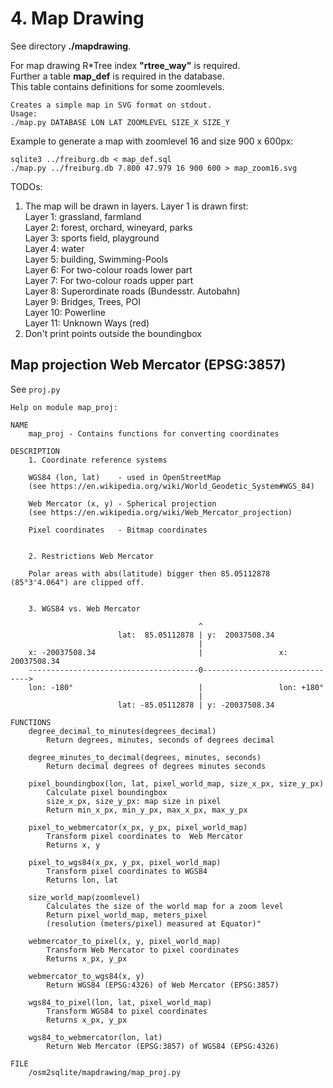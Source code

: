 # 4. Map Drawing

See directory **./mapdrawing**.

For map drawing R*Tree index **"rtree_way"** is required.  
Further a table **map_def** is required in the database.  
This table contains definitions for some zoomlevels.  

```
Creates a simple map in SVG format on stdout.
Usage:
./map.py DATABASE LON LAT ZOOMLEVEL SIZE_X SIZE_Y
```

Example to generate a map with zoomlevel 16 and size 900 x 600px:  
```
sqlite3 ../freiburg.db < map_def.sql
./map.py ../freiburg.db 7.800 47.979 16 900 600 > map_zoom16.svg
```

TODOs:  
1. The map will be drawn in layers. Layer 1 is drawn first:  
Layer 1: grassland, farmland  
Layer 2: forest, orchard, wineyard, parks   
Layer 3: sports field, playground  
Layer 4: water  
Layer 5: building, Swimming-Pools  
Layer 6: For two-colour roads lower part  
Layer 7: For two-colour roads upper part  
Layer 8: Superordinate roads (Bundesstr. Autobahn)  
Layer 9: Bridges, Trees, POI  
Layer 10: Powerline  
Layer 11: Unknown Ways (red)  
2. Don't print points outside the boundingbox  


## Map projection Web Mercator (EPSG:3857)

See `proj.py`

```
Help on module map_proj:

NAME
    map_proj - Contains functions for converting coordinates

DESCRIPTION
    1. Coordinate reference systems
    
    WGS84 (lon, lat)    - used in OpenStreetMap
    (see https://en.wikipedia.org/wiki/World_Geodetic_System#WGS_84)
    
    Web Mercator (x, y) - Spherical projection
    (see https://en.wikipedia.org/wiki/Web_Mercator_projection)
    
    Pixel coordinates   - Bitmap coordinates
    
    
    2. Restrictions Web Mercator
    
    Polar areas with abs(latitude) bigger then 85.05112878 (85°3'4.064") are clipped off.
    
    
    3. WGS84 vs. Web Mercator
    
                                          ^
                        lat:  85.05112878 | y:  20037508.34
                                          |
    x: -20037508.34                       |                 x: 20037508.34
    --------------------------------------0------------------------------->
    lon: -180°                            |                 lon: +180°
                                          |
                        lat: -85.05112878 | y: -20037508.34

FUNCTIONS
    degree_decimal_to_minutes(degrees_decimal)
        Return degrees, minutes, seconds of degrees decimal
    
    degree_minutes_to_decimal(degrees, minutes, seconds)
        Return decimal degrees of degrees minutes seconds
    
    pixel_boundingbox(lon, lat, pixel_world_map, size_x_px, size_y_px)
        Calculate pixel boundingbox
        size_x_px, size_y_px: map size in pixel
        Return min_x_px, min_y_px, max_x_px, max_y_px
    
    pixel_to_webmercator(x_px, y_px, pixel_world_map)
        Transform pixel coordinates to  Web Mercator
        Returns x, y
    
    pixel_to_wgs84(x_px, y_px, pixel_world_map)
        Transform pixel coordinates to WGS84
        Returns lon, lat
    
    size_world_map(zoomlevel)
        Calculates the size of the world map for a zoom level
        Return pixel_world_map, meters_pixel
        (resolution (meters/pixel) measured at Equator)"
    
    webmercator_to_pixel(x, y, pixel_world_map)
        Transform Web Mercator to pixel coordinates
        Returns x_px, y_px
    
    webmercator_to_wgs84(x, y)
        Return WGS84 (EPSG:4326) of Web Mercator (EPSG:3857)
    
    wgs84_to_pixel(lon, lat, pixel_world_map)
        Transform WGS84 to pixel coordinates
        Returns x_px, y_px
    
    wgs84_to_webmercator(lon, lat)
        Return Web Mercator (EPSG:3857) of WGS84 (EPSG:4326)

FILE
    /osm2sqlite/mapdrawing/map_proj.py
```

